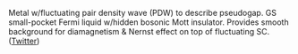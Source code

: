 

Metal w/fluctuating pair density wave (PDW) to describe pseudogap. GS small-pocket Fermi liquid w/hidden bosonic Mott insulator. Provides smooth background for diamagnetism & Nernst effect on top of fluctuating SC. ([Twitter](https://twitter.com/JoshuahHeath/status/1136644075476533249))
